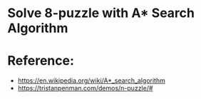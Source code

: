 # Solve 8-puzzle with A* Search Algorithm


# Reference: 
* https://en.wikipedia.org/wiki/A*_search_algorithm
* https://tristanpenman.com/demos/n-puzzle/#